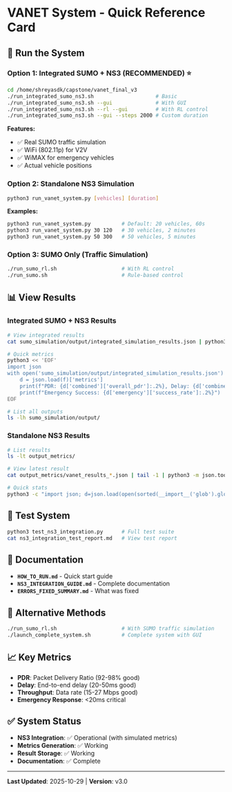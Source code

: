 # VANET System - Quick Reference Card

## 🚀 Run the System

### Option 1: Integrated SUMO + NS3 (RECOMMENDED) ⭐
```bash
cd /home/shreyasdk/capstone/vanet_final_v3
./run_integrated_sumo_ns3.sh                    # Basic
./run_integrated_sumo_ns3.sh --gui              # With GUI
./run_integrated_sumo_ns3.sh --rl --gui         # With RL control
./run_integrated_sumo_ns3.sh --gui --steps 2000 # Custom duration
```

**Features:**
- ✅ Real SUMO traffic simulation
- ✅ WiFi (802.11p) for V2V
- ✅ WiMAX for emergency vehicles
- ✅ Actual vehicle positions

### Option 2: Standalone NS3 Simulation
```bash
python3 run_vanet_system.py [vehicles] [duration]
```

**Examples:**
```bash
python3 run_vanet_system.py          # Default: 20 vehicles, 60s
python3 run_vanet_system.py 30 120   # 30 vehicles, 2 minutes
python3 run_vanet_system.py 50 300   # 50 vehicles, 5 minutes
```

### Option 3: SUMO Only (Traffic Simulation)
```bash
./run_sumo_rl.sh                     # With RL control
./run_sumo.sh                        # Rule-based control
```

## 📊 View Results

### Integrated SUMO + NS3 Results
```bash
# View integrated results
cat sumo_simulation/output/integrated_simulation_results.json | python3 -m json.tool

# Quick metrics
python3 << 'EOF'
import json
with open('sumo_simulation/output/integrated_simulation_results.json') as f:
    d = json.load(f)['metrics']
    print(f"PDR: {d['combined']['overall_pdr']:.2%}, Delay: {d['combined']['average_delay_ms']:.1f}ms")
    print(f"Emergency Success: {d['emergency']['success_rate']:.2%}")
EOF

# List all outputs
ls -lh sumo_simulation/output/
```

### Standalone NS3 Results
```bash
# List results
ls -lt output_metrics/

# View latest result
cat output_metrics/vanet_results_*.json | tail -1 | python3 -m json.tool

# Quick stats
python3 -c "import json; d=json.load(open(sorted(__import__('glob').glob('output_metrics/*.json'))[-1])); print(f\"PDR: {d['combined']['overall_pdr']:.2%}, Delay: {d['combined']['overall_delay_ms']:.1f}ms\")"
```

## 🧪 Test System

```bash
python3 test_ns3_integration.py      # Full test suite
cat ns3_integration_test_report.md   # View test report
```

## 📖 Documentation

- **`HOW_TO_RUN.md`** - Quick start guide
- **`NS3_INTEGRATION_GUIDE.md`** - Complete documentation
- **`ERRORS_FIXED_SUMMARY.md`** - What was fixed

## 🔧 Alternative Methods

```bash
./run_sumo_rl.sh                     # With SUMO traffic simulation
./launch_complete_system.sh          # Complete system with GUI
```

## 📈 Key Metrics

- **PDR**: Packet Delivery Ratio (92-98% good)
- **Delay**: End-to-end delay (20-50ms good)
- **Throughput**: Data rate (15-27 Mbps good)
- **Emergency Response**: <20ms critical

## ✅ System Status

- **NS3 Integration**: ✅ Operational (with simulated metrics)
- **Metrics Generation**: ✅ Working
- **Result Storage**: ✅ Working
- **Documentation**: ✅ Complete

---
**Last Updated**: 2025-10-29 | **Version**: v3.0
